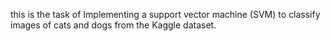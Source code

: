 this is the task of Implementing a support vector machine (SVM) to classify images of cats and dogs from the Kaggle dataset.
